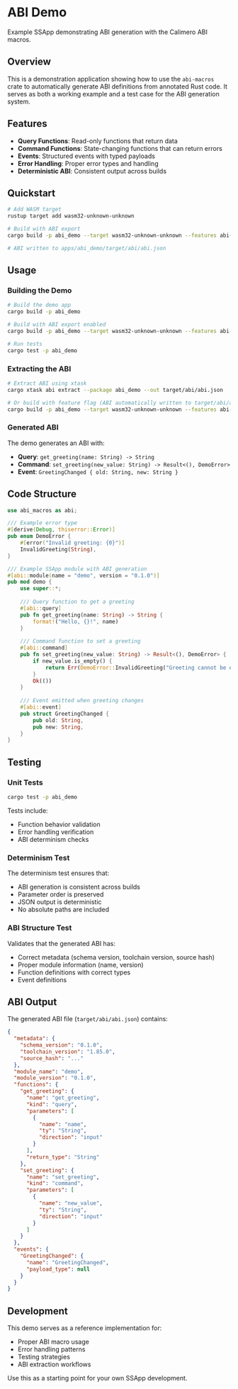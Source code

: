 # ABI Demo

Example SSApp demonstrating ABI generation with the Calimero ABI macros.

## Overview

This is a demonstration application showing how to use the `abi-macros` crate to automatically generate ABI definitions from annotated Rust code. It serves as both a working example and a test case for the ABI generation system.

## Features

- **Query Functions**: Read-only functions that return data
- **Command Functions**: State-changing functions that can return errors
- **Events**: Structured events with typed payloads
- **Error Handling**: Proper error types and handling
- **Deterministic ABI**: Consistent output across builds

## Quickstart

```bash
# Add WASM target
rustup target add wasm32-unknown-unknown

# Build with ABI export
cargo build -p abi_demo --target wasm32-unknown-unknown --features abi-export

# ABI written to apps/abi_demo/target/abi/abi.json
```

## Usage

### Building the Demo

```bash
# Build the demo app
cargo build -p abi_demo

# Build with ABI export enabled
cargo build -p abi_demo --target wasm32-unknown-unknown --features abi-export

# Run tests
cargo test -p abi_demo
```

### Extracting the ABI

```bash
# Extract ABI using xtask
cargo xtask abi extract --package abi_demo --out target/abi/abi.json

# Or build with feature flag (ABI automatically written to target/abi/abi.json)
cargo build -p abi_demo --target wasm32-unknown-unknown --features abi-export
```

### Generated ABI

The demo generates an ABI with:
- **Query**: `get_greeting(name: String) -> String`
- **Command**: `set_greeting(new_value: String) -> Result<(), DemoError>`
- **Event**: `GreetingChanged { old: String, new: String }`

## Code Structure

```rust
use abi_macros as abi;

/// Example error type
#[derive(Debug, thiserror::Error)]
pub enum DemoError {
    #[error("Invalid greeting: {0}")]
    InvalidGreeting(String),
}

/// Example SSApp module with ABI generation
#[abi::module(name = "demo", version = "0.1.0")]
pub mod demo {
    use super::*;
    
    /// Query function to get a greeting
    #[abi::query]
    pub fn get_greeting(name: String) -> String {
        format!("Hello, {}!", name)
    }
    
    /// Command function to set a greeting
    #[abi::command]
    pub fn set_greeting(new_value: String) -> Result<(), DemoError> {
        if new_value.is_empty() {
            return Err(DemoError::InvalidGreeting("Greeting cannot be empty".to_string()));
        }
        Ok(())
    }
    
    /// Event emitted when greeting changes
    #[abi::event]
    pub struct GreetingChanged {
        pub old: String,
        pub new: String,
    }
}
```

## Testing

### Unit Tests

```bash
cargo test -p abi_demo
```

Tests include:
- Function behavior validation
- Error handling verification
- ABI determinism checks

### Determinism Test

The determinism test ensures that:
- ABI generation is consistent across builds
- Parameter order is preserved
- JSON output is deterministic
- No absolute paths are included

### ABI Structure Test

Validates that the generated ABI has:
- Correct metadata (schema version, toolchain version, source hash)
- Proper module information (name, version)
- Function definitions with correct types
- Event definitions

## ABI Output

The generated ABI file (`target/abi/abi.json`) contains:

```json
{
  "metadata": {
    "schema_version": "0.1.0",
    "toolchain_version": "1.85.0",
    "source_hash": "..."
  },
  "module_name": "demo",
  "module_version": "0.1.0",
  "functions": {
    "get_greeting": {
      "name": "get_greeting",
      "kind": "query",
      "parameters": [
        {
          "name": "name",
          "ty": "String",
          "direction": "input"
        }
      ],
      "return_type": "String"
    },
    "set_greeting": {
      "name": "set_greeting",
      "kind": "command",
      "parameters": [
        {
          "name": "new_value",
          "ty": "String",
          "direction": "input"
        }
      ]
    }
  },
  "events": {
    "GreetingChanged": {
      "name": "GreetingChanged",
      "payload_type": null
    }
  }
}
```

## Development

This demo serves as a reference implementation for:
- Proper ABI macro usage
- Error handling patterns
- Testing strategies
- ABI extraction workflows

Use this as a starting point for your own SSApp development. 